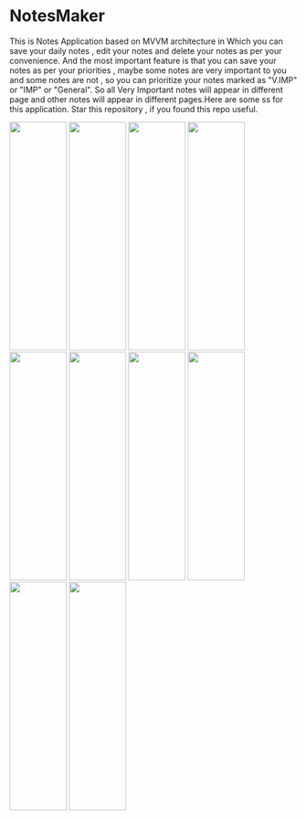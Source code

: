 # NotesMaker
This is Notes Application based on MVVM architecture in Which you can save your daily notes , edit your notes and delete your notes as per your convenience. And the most important feature is that you can save your notes as per your priorities , maybe some notes are very important to you and some notes are not , so you can prioritize your notes marked as "V.IMP" or "IMP" or "General". So all Very Important notes will appear in different page and other notes will appear in different pages.Here are some ss for this application.
Star this repository , if you found this repo useful.

<a href="url"><img src="https://github.com/Raghavarya2002/NotesMaker/master/Snapshots/Notes1.jpg?raw=true"  height="400" width="100" ></a>
<a href="url"><img src="https://github.com/Raghavarya2002/NotesMaker/master/Snapshots/Notes11.jpg"  height="400" width="100" ></a></a> 
<a href="url"><img src="https://github.com/Raghavarya2002/NotesMaker/master/Snapshots/Notes4.jpg"  height="400" width="100" ></a></a> 
<a href="url"><img src="https://github.com/Raghavarya2002/NotesMaker/master/Snapshots/Notes2.jpg"  height="400" width="100" ></a></a> 
<a href="url"><img src="https://github.com/Raghavarya2002/NotesMaker/master/Snapshots/Notes12.jpg"  height="400" width="100" ></a></a> 
<a href="url"><img src="https://github.com/Raghavarya2002/NotesMaker/master/Snapshots/Notes10.jpg"  height="400" width="100" ></a></a> 
<a href="url"><img src="https://github.com/Raghavarya2002/NotesMaker/master/Snapshots/Notes9.jpg"  height="400" width="100" ></a></a> 
<a href="url"><img src="https://github.com/Raghavarya2002/NotesMaker/master/Snapshots/Notes8.jpg"  height="400" width="100" ></a></a> 
<a href="url"><img src="https://github.com/Raghavarya2002/NotesMaker/master/Snapshots/Notes7.jpg"  height="400" width="100" ></a></a> 
<a href="url"><img src="https://github.com/Raghavarya2002/NotesMaker/master/Snapshots/Notes13.jpg"  height="400" width="100" ></a>

